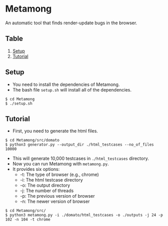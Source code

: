 # Metamong

An automatic tool that finds render-update bugs in the browser.

## Table                                                                                     
1. [Setup](#Setup)    
2. [Tutorial](#Tutorial)                                                                                                       

## Setup
- You need to install the dependencies of Metamong.
- The bash file `setup.sh` will install all of the dependencies.

```shell
$ cd Metamong
$ ./setup.sh
```

## Tutorial
- First, you need to generate the html files.

```shell
$ cd Metamong/src/domato
$ python3 generator.py --output_dir ./html_testcases --no_of_files 10000
```
* This will generate 10,000 testcases in `./html_testcases` directory. 
* Now you can run Metamong with `metamong.py`.
* It provides six options:
  * -t: The type of browser (e.g., chrome)
  * -i: The html testcase directory
  * -o: The output directory
  * -j: The number of threads
  * -p: The previous version of browser
  * -n: The newer version of browser

```shell
$ cd Metamong/src/
$ python3 metamong.py -i ./domato/html_testcases -o ./outputs -j 24 -p 102 -n 104 -t chrome
```
